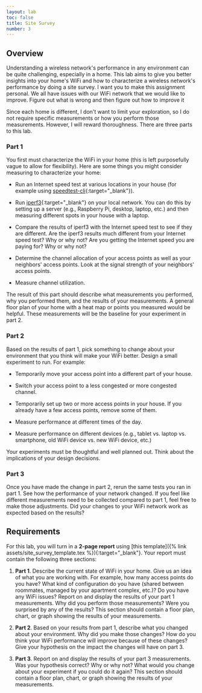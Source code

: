 ```yaml
---
layout: lab
toc: false
title: Site Survey
number: 3
---
```


## Overview

Understanding a wireless network's performance in any environment can be quite challenging, especially in a home. This lab aims to give you better insights into your home's WiFi and how to characterize a wireless network's performance by doing a site survey. I want you to make this assignment personal. We all have issues with our WiFi network that we would like to improve. Figure out what is wrong and then figure out how to improve it

Since each home is different, I don't want to limit your exploration, so I do not require specific measurements or how you perform those measurements. However, I will reward thoroughness. There are three parts to this lab.

### Part 1

You first must characterize the WiFi in your home (this is left purposefully vague to allow for flexibility). Here are some things you might consider measuring to characterize your home:

- Run an Internet speed test at various locations in your house (for example using [speedtest-cli](https://github.com/sivel/speedtest-cli){:target="_blank"}).

- Run [iperf3](https://iperf.fr){:target="_blank"} on your local network. You can do this by setting up a server (e.g., Raspberry Pi, desktop, laptop, etc.) and then measuring different spots in your house with a laptop.

- Compare the results of iperf3 with the Internet speed test to see if they are different. Are the iperf3 results much different from your Internet speed test? Why or why not? Are you getting the Internet speed you are paying for? Why or why not?

- Determine the channel allocation of your access points as well as your neighbors' access points. Look at the signal strength of your neighbors' access points.

- Measure channel utilization.

The result of this part should describe what measurements you performed, why you performed them, and the results of your measurements. A general floor plan of your home with a heat map or points you measured would be helpful. These measurements will be the baseline for your experiment in part 2.

### Part 2

Based on the results of part 1, pick something to change about your environment that you think will make your WiFi better. Design a small experiment to run. For example:

- Temporarily move your access point into a different part of your house.

- Switch your access point to a less congested or more congested channel.

- Temporarily set up two or more access points in your house. If you already have a few access points, remove some of them.

- Measure performance at different times of the day.

- Measure performance on different devices (e.g., tablet vs. laptop vs. smartphone, old WiFi device vs. new WiFi device, etc.)

Your experiments must be thoughtful and well planned out. Think about the implications of your design decisions.

### Part 3

Once you have made the change in part 2, rerun the same tests you ran in part 1. See how the performance of your network changed. If you feel like different measurements need to be collected compared to part 1, feel free to make those adjustments. Did your changes to your WiFi network work as expected based on the results?


## Requirements

For this lab, you will turn in a **2-page report** using [this template]({% link assets/site_survey_template.tex %}){:target="_blank"}. Your report must contain the following three sections:

1. **Part 1**. Describe the current state of WiFi in your home. Give us an idea of what you are working with. For example, how many access points do you have? What kind of configuration do you have (shared between roommates, managed by your apartment complex, etc.)? Do you have any WiFi issues? Report on and display the results of your part 1 measurements. Why did you perform those measurements? Were you surprised by any of the results? This section should contain a floor plan, chart, or graph showing the results of your measurements.

2. **Part 2**. Based on your results from part 1, describe what you changed about your environment. Why did you make those changes? How do you think your WiFi performance will improve because of these changes? Give your hypothesis on the impact the changes will have on part 3.

3. **Part 3**. Report on and display the results of your part 3 measurements. Was your hypothesis correct? Why or why not? What would you change about your experiment if you could do it again? This section should contain a floor plan, chart, or graph showing the results of your measurements.
